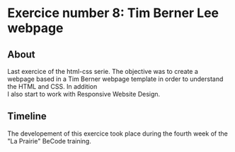 # Exercice number 8: Tim Berner Lee webpage   
  
## About ##
Last exercice of the html-css serie. The objective was to create a  
webpage based in a Tim Berner webpage template in order to understand the HTML and CSS. In addition  
I also start to work with Responsive Website Design.

## Timeline ##  
The developement of this exercice took place during the fourth week of the "La Prairie" BeCode training.

